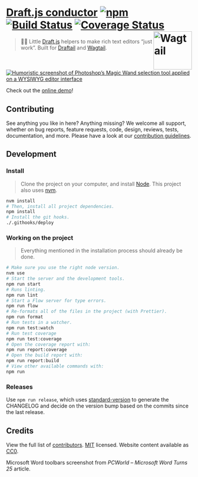 # [Draft.js conductor](https://thibaudcolas.github.io/draftjs-conductor/) [![npm](https://img.shields.io/npm/v/draftjs-conductor.svg)](https://www.npmjs.com/package/draftjs-conductor) [![Build Status](https://travis-ci.org/thibaudcolas/draftjs-conductor.svg?branch=master)](https://travis-ci.org/thibaudcolas/draftjs-conductor) [![Coverage Status](https://coveralls.io/repos/github/thibaudcolas/draftjs-conductor/badge.svg)](https://coveralls.io/github/thibaudcolas/draftjs-conductor) [<img src="https://cdn.rawgit.com/springload/awesome-wagtail/ac912cc661a7099813f90545adffa6bb3e75216c/logo.svg" width="104" align="right" alt="Wagtail">](https://wagtail.io/)

> 📝✨ Little [Draft.js](https://facebook.github.io/draft-js/) helpers to make rich text editors “just work”. Built for [Draftail](https://github.com/springload/draftail) and [Wagtail](https://github.com/wagtail/wagtail).

[![Humoristic screenshot of Photoshop’s Magic Wand selection tool applied on a WYSIWYG editor interface](https://thibaudcolas.github.io/draftjs-conductor/wysiwyg-magic-wand.png)](https://thibaudcolas.github.io/draftjs-conductor)

Check out the [online demo](https://thibaudcolas.github.io/draftjs-conductor)!

## Contributing

See anything you like in here? Anything missing? We welcome all support, whether on bug reports, feature requests, code, design, reviews, tests, documentation, and more. Please have a look at our [contribution guidelines](.github/CONTRIBUTING.md).

## Development

### Install

> Clone the project on your computer, and install [Node](https://nodejs.org). This project also uses [nvm](https://github.com/creationix/nvm).

```sh
nvm install
# Then, install all project dependencies.
npm install
# Install the git hooks.
./.githooks/deploy
```

### Working on the project

> Everything mentioned in the installation process should already be done.

```sh
# Make sure you use the right node version.
nvm use
# Start the server and the development tools.
npm run start
# Runs linting.
npm run lint
# Start a Flow server for type errors.
npm run flow
# Re-formats all of the files in the project (with Prettier).
npm run format
# Run tests in a watcher.
npm run test:watch
# Run test coverage
npm run test:coverage
# Open the coverage report with:
npm run report:coverage
# Open the build report with:
npm run report:build
# View other available commands with:
npm run
```

### Releases

Use `npm run release`, which uses [standard-version](https://github.com/conventional-changelog/standard-version) to generate the CHANGELOG and decide on the version bump based on the commits since the last release.

## Credits

View the full list of [contributors](https://github.com/thibaudcolas/draftjs-conductor/graphs/contributors). [MIT](LICENSE) licensed. Website content available as [CC0](https://creativecommons.org/publicdomain/zero/1.0/).

Microsoft Word toolbars screenshot from _PCWorld – Microsoft Word Turns 25_ article.

